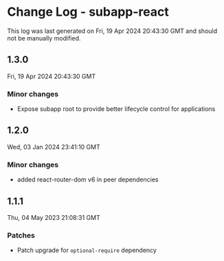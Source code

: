 # Change Log - subapp-react

This log was last generated on Fri, 19 Apr 2024 20:43:30 GMT and should not be manually modified.

## 1.3.0
Fri, 19 Apr 2024 20:43:30 GMT

### Minor changes

- Expose subapp root to provide better lifecycle control for applications

## 1.2.0
Wed, 03 Jan 2024 23:41:10 GMT

### Minor changes

- added react-router-dom v6 in peer dependencies

## 1.1.1
Thu, 04 May 2023 21:08:31 GMT

### Patches

- Patch upgrade for `optional-require` dependency

